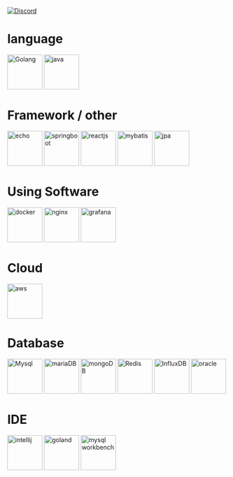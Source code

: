 
[![Discord](https://discord.c99.nl/widget/theme-4/368620104365244418.png)](http://discord.com/users/368620104365244418)
# language
<img src="https://cdn.icon-icons.com/icons2/2699/PNG/512/golang_official_logo_icon_169092.png" alt="Golang" height="80"> <img src="https://cdn.icon-icons.com/icons2/2699/PNG/512/java_src_logo_icon_170556.png" alt="java" height="80">


# Framework / other
<img src="https://cdn.labstack.com/images/echo-logo.svg"
 alt="echo" height="80"> <img src="https://spring.io/images/spring-logo-9146a4d3298760c2e7e49595184e1975.svg" alt="springboot" height="80"> <img src="https://cdn.icon-icons.com/icons2/2415/PNG/512/react_original_wordmark_logo_icon_146375.png" alt="reactjs" height="80"> <img src="https://img.icons8.com/ios/512/mybatis.png" alt="mybatis" height="80"> <img src="https://velog.velcdn.com/images/ililil9482/post/ba0b3945-28a6-4a95-a749-a79a1d3e24ba/image.png" alt="jpa" height="80">



# Using Software
<img src="https://cdn.icon-icons.com/icons2/2415/PNG/512/docker_original_wordmark_logo_icon_146557.png" alt="docker" height="80"> <img src="https://cdn.icon-icons.com/icons2/2415/PNG/512/nginx_original_logo_icon_146413.png" alt="nginx" height="80"> <img src="https://img.icons8.com/external-tal-revivo-color-tal-revivo/512/external-data-visualization-and-monitoring-with-support-for-graphite-and-influxdb-logo-color-tal-revivo.png" alt="grafana" height="80"> 

# Cloud
<img src="https://img.icons8.com/color/512/amazon-web-services.png" alt="aws" height="80">

# Database
<img src="https://cdn.icon-icons.com/icons2/2415/PNG/512/mysql_original_wordmark_logo_icon_146417.png" alt="Mysql" height="80"> <img src="https://cdn.icon-icons.com/icons2/2107/PNG/512/file_type_mariadb_icon_130403.png" alt="mariaDB" height="80"> <img src="https://cdn.icon-icons.com/icons2/2107/PNG/512/file_type_mongo_icon_130383.png" alt="mongoDB" height="80"> <img src="https://cdn.icon-icons.com/icons2/2415/PNG/512/redis_original_logo_icon_146368.png" alt="Redis" height="80"> <img src="https://img.icons8.com/flat-round/2x/influxdb.png" alt="InfluxDB" height="80"> <img src="https://img.icons8.com/color/512/oracle-logo.png" alt="oracle" height="80">


# IDE 
<img src="https://cdn.icon-icons.com/icons2/1381/PNG/512/intellij_93550.png" alt="intellij" height="80"> <img src="https://cdn.icon-icons.com/icons2/1381/PNG/512/goland_93948.png" alt="goland" height="80"> <img src="https://miro.medium.com/max/256/0*vxsZyZXf_IEC0YmE" alt="mysql workbench" height="80"> 
